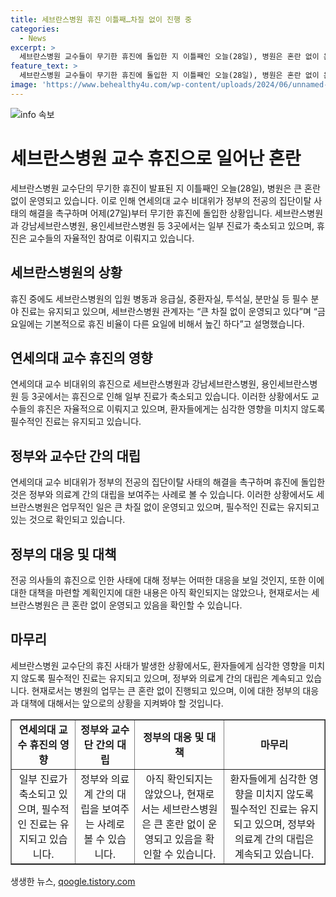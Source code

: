 ```yaml
---
title: 세브란스병원 휴진 이틀째…차질 없이 진행 중
categories:
  - News
excerpt: >
  세브란스병원 교수들이 무기한 휴진에 돌입한 지 이틀째인 오늘(28일), 병원은 혼란 없이 운영되고 있습니다. 연세의대 교수 비대위가 전공의 집단이탈 사태의 해결을 촉구하며 무기한 휴진에 돌입했고, 이에 따라 세브란스병원과 관련 병원에서는 일부 진료가 축소되고 있습니다. 휴진 중에도 필수 진료는 유지되고 있으며, 관계자는 큰 차질 없이 운영 중이라고 밝혔습니다.
feature_text: >
  세브란스병원 교수들이 무기한 휴진에 돌입한 지 이틀째인 오늘(28일), 병원은 혼란 없이 운영되고 있습니다. 연세의대 교수 비대위가 전공의 집단이탈 사태의 해결을 촉구하며 무기한 휴진에 돌입했고, 이에 따라 세브란스병원과 관련 병원에서는 일부 진료가 축소되고 있습니다. 휴진 중에도 필수 진료는 유지되고 있으며, 관계자는 큰 차질 없이 운영 중이라고 밝혔습니다.
image: 'https://www.behealthy4u.com/wp-content/uploads/2024/06/unnamed-file.png'
---
```


<p><img src="https://www.behealthy4u.com/wp-content/uploads/2024/06/unnamed-file.png" alt="info 속보" /></p>

<h1>세브란스병원 교수 휴진으로 일어난 혼란</h1>

<p data-ke-size="size16">세브란스병원 교수단의 무기한 휴진이 발표된 지 이틀째인 오늘(28일), 병원은 큰 혼란 없이 운영되고 있습니다. 이로 인해 연세의대 교수 비대위가 정부의 전공의 집단이탈 사태의 해결을 촉구하며 어제(27일)부터 무기한 휴진에 돌입한 상황입니다. 세브란스병원과 강남세브란스병원, 용인세브란스병원 등 3곳에서는 일부 진료가 축소되고 있으며, 휴진은 교수들의 자율적인 참여로 이뤄지고 있습니다.</p>

<h2 data-ke-size="size26">세브란스병원의 상황</h2>

<p data-ke-size="size16">휴진 중에도 세브란스병원의 입원 병동과 응급실, 중환자실, 투석실, 분만실 등 필수 분야 진료는 유지되고 있으며, 세브란스병원 관계자는 “큰 차질 없이 운영되고 있다”며 “금요일에는 기본적으로 휴진 비율이 다른 요일에 비해서 높긴 하다”고 설명했습니다.</p>

<h2 data-ke-size="size26">연세의대 교수 휴진의 영향</h2>

<p data-ke-size="size16">연세의대 교수 비대위의 휴진으로 세브란스병원과 강남세브란스병원, 용인세브란스병원 등 3곳에서는 휴진으로 인해 일부 진료가 축소되고 있습니다. 이러한 상황에서도 교수들의 휴진은 자율적으로 이뤄지고 있으며, 환자들에게는 심각한 영향을 미치지 않도록 필수적인 진료는 유지되고 있습니다.</p>

<h2 data-ke-size="size26">정부와 교수단 간의 대립</h2>

<p data-ke-size="size16">연세의대 교수 비대위가 정부의 전공의 집단이탈 사태의 해결을 촉구하며 휴진에 돌입한 것은 정부와 의료계 간의 대립을 보여주는 사례로 볼 수 있습니다. 이러한 상황에서도 세브란스병원은 업무적인 일은 큰 차질 없이 운영되고 있으며, 필수적인 진료는 유지되고 있는 것으로 확인되고 있습니다.</p>

<h2 data-ke-size="size26">정부의 대응 및 대책</h2>

<p data-ke-size="size16">전공 의사들의 휴진으로 인한 사태에 대해 정부는 어떠한 대응을 보일 것인지, 또한 이에 대한 대책을 마련할 계획인지에 대한 내용은 아직 확인되지는 않았으나, 현재로서는 세브란스병원은 큰 혼란 없이 운영되고 있음을 확인할 수 있습니다.</p>

<h2 data-ke-size="size26">마무리</h2>

<p data-ke-size="size16">세브란스병원 교수단의 휴진 사태가 발생한 상황에서도, 환자들에게 심각한 영향을 미치지 않도록 필수적인 진료는 유지되고 있으며, 정부와 의료계 간의 대립은 계속되고 있습니다. 현재로서는 병원의 업무는 큰 혼란 없이 진행되고 있으며, 이에 대한 정부의 대응과 대책에 대해서는 앞으로의 상황을 지켜봐야 할 것입니다.</p>

<table style="width: 100%;" border="1">
<tbody>
<tr>
<td style="text-align: center; height: 17px;"><b>연세의대 교수 휴진의 영향</b></td>
<td style="text-align: center; height: 17px;"><b>정부와 교수단 간의 대립</b></td>
<td style="text-align: center; height: 17px;"><b>정부의 대응 및 대책</b></td>
<td style="text-align: center; height: 17px;"><b>마무리</b></td>
</tr>
<tr>
<td style="text-align: center;">일부 진료가 축소되고 있으며, 필수적인 진료는 유지되고 있습니다.</td>
<td style="text-align: center;">정부와 의료계 간의 대립을 보여주는 사례로 볼 수 있습니다.</td>
<td style="text-align: center;">아직 확인되지는 않았으나, 현재로서는 세브란스병원은 큰 혼란 없이 운영되고 있음을 확인할 수 있습니다.</td>
<td style="text-align: center;">환자들에게 심각한 영향을 미치지 않도록 필수적인 진료는 유지되고 있으며, 정부와 의료계 간의 대립은 계속되고 있습니다.</td>
</tr>
</tbody>
</table>
생생한 뉴스, <a href="https://qoogle.tistory.com" rel="dofollow">qoogle.tistory.com</a>


